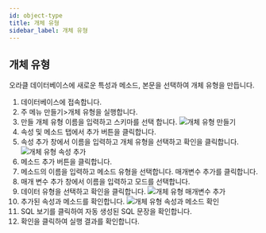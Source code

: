 ```yaml
---
id: object-type
title: 개체 유형
sidebar_label: 개체 유형
---
```


## 개체 유형

오라클 데이터베이스에 새로운 특성과 메소드, 본문을 선택하여 개체 유형을 만듭니다.

1. 데이터베이스에 접속합니다.
2. 주 메뉴 만들기>개체 유형을 실행합니다.
3. 만들 개체 유형 이름을 입력하고 스키마를 선택 합니다.
![개체 유형 만들기](https://s3.ap-northeast-2.amazonaws.com/sqlgate-manual-content/F0A36A302EAE01EEE8C10FA3952DF3B5.jpg)
4. 속성 및 메소드 탭에서 추가 버튼을 클릭합니다.
5. 속성 추가 창에서 이름을 입력하고 개체 유형을 선택하고 확인을 클릭합니다.
![개체 유형 속성 추가](https://s3.ap-northeast-2.amazonaws.com/sqlgate-manual-content/1C9957286DB8D71237DCAAEE2AB7A6BA.jpg)
6. 메소드 추가 버튼을 클릭합니다.
7. 메소드의 이름을 입력하고 메소드 유형을 선택합니다. 매개변수 추가를 클릭합니다.
8. 매개 변수 추가 창에서 이름을 입력하고 모드를 선택합니다.
9. 데이터 유형을 선택하고 확인을 클릭합니다.
![개체 유형 매개변수 추가](https://s3.ap-northeast-2.amazonaws.com/sqlgate-manual-content/66E0F9D87540DC5E09550733D2680B72.jpg)
10. 추가된 속성과 메소드를 확인합니다.
![개체 유형 속성과 메소드 확인](https://s3.ap-northeast-2.amazonaws.com/sqlgate-manual-content/87432C7A109C4BC05A09253E8DE4263F.jpg)
11. SQL 보기를 클릭하여 자동 생성된 SQL 문장을 확인합니다.
12. 확인을 클릭하여 실행 결과를 확인합니다.

